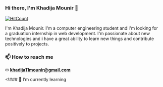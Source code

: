 ### Hi there, I'm Khadija Mounir 👋


[![HitCount](http://hits.dwyl.com/k11mounir/k11mounir.svg)](http://hits.dwyl.com/k11mounir/k11mounir)

I'm Khadija Mounir. I'm a computer engineering student and I'm looking for a graduation internship in web development.
I'm passionate about new technologies and i have a great ability to learn new things and contribute positively to projects.

### 📫 How to reach me
 ✉ **khadija11mounir@gmail.com**
 

<!### 🌱 I’m currently learning

<!-- - 🌱 I’m currently learning ...
- 👯 I’m looking to collaborate on ...
- 🤔 I’m looking for help with ...
- 💬 Ask me about ...
- 📫 How to reach me: ...
- 😄 Pronouns: ...
- ⚡ Fun fact: ... -->
